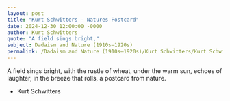 ```yaml
---
layout: post
title: "Kurt Schwitters - Natures Postcard"
date: 2024-12-30 12:00:00 -0000
author: Kurt Schwitters
quote: "A field sings bright,"
subject: Dadaism and Nature (1910s–1920s)
permalink: /Dadaism and Nature (1910s–1920s)/Kurt Schwitters/Kurt Schwitters - Natures Postcard
---
```


A field sings bright,
with the rustle of wheat,
under the warm sun,
echoes of laughter,
in the breeze that rolls,
a postcard from nature.

- Kurt Schwitters

